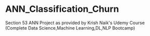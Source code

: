 # ANN_Classification_Churn
Section 53 ANN Project as provided by Krish Naik's Udemy Course (Complete Data Science,Machine Learning,DL,NLP Bootcamp)
